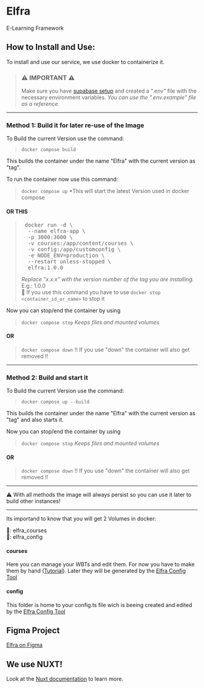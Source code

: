 # Elfra

E-Learning Framework

## How to Install and Use:

To install and use our service, we use docker to containerize it.

> ### ⚠️ IMPORTANT ⚠️
>
> Make sure you have [supabase setup](www.supabase.com) and created a ".env" file with the necessary environment variables.
> _You can use the ".env.example" file as a reference._

---

### Method 1: Build it for later re-use of the Image

To Build the current Version use the command:

> `docker compose build`

This builds the container under the name "Elfra" with the current version as "tag".

To run the container now use this command:

> `docker compose up`
> \*This will start the latest Version used in docker compose

#### OR THIS

> <pre> docker run -d \
> &emsp; --name elfra-app \
> &emsp; -p 3000:3000 \
> &emsp; -v courses:/app/content/courses \
> &emsp; -v config:/app/customconfig \
> &emsp; -e NODE_ENV=production \
> &emsp; --restart unless-stopped \
> &emsp; elfra:1.0.0
> </pre>
> _Replace "x.x.x" with the version number of the tag you are installing._ E.g.: 1.0.0  
> 🚩 If you use this command you have to use `docker stop <container_id_or_name>` to stop it

Now you can stop/end the container by using

> `docker compose stop`
> _Keeps files and mounted volumes_

#### OR

> `docker compose down`
> !! If you use "down" the container will also get removed !!

---

### Method 2: Build and start it

To Build the current Version use the command:

> `docker compose up --build`

This builds the container under the name "Elfra" with the current version as "tag" and also starts it.

Now you can stop/end the container by using

> `docker compose stop`
> _Keeps files and mounted volumes_

#### OR

> `docker compose down`
> !! If you use "down" the container will also get removed !!

---

⚠️ With all methods the image will always persist so you can use it later to build other instances!

---

Its importand to know that you will get 2 Volumes in docker:

📂: elfra_courses  
📂: elfra_config

#### courses

Here you can manage your WBTs and edit them. For now you have to make them by hand ([Tutorial](link)). Later they will be generated by the [Elfra Config Tool](https://github.com/Saftladen-Tech/Elfra-Config-Tool)

#### config

This folder is home to your config.ts file wich is beeing created and edited by the [Elfra Config Tool](https://github.com/Saftladen-Tech/Elfra-Config-Tool)

## Figma Project

[Elfra on Figma](https://www.figma.com/design/dza1OYaF473SopS6jxkwpP/ELFRA---NUXT-UI?node-id=3504-13331&t=TSMjrD5RHu9t9no9-1)

## We use NUXT!

Look at the [Nuxt documentation](https://nuxt.com/docs/getting-started/introduction) to learn more.
